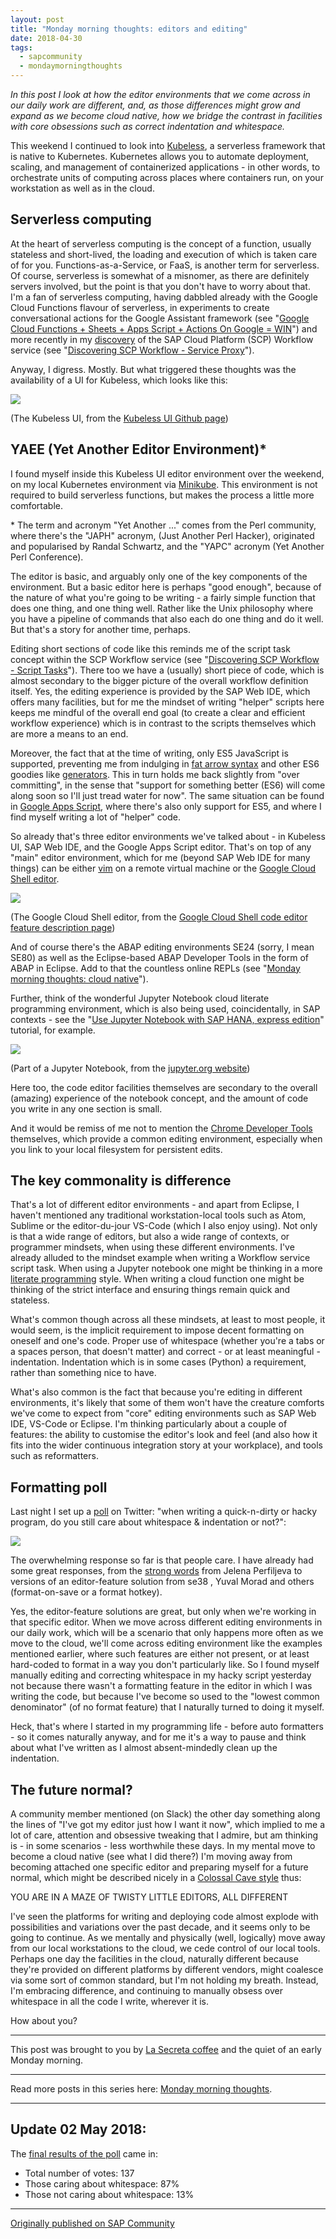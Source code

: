 ```yaml
---
layout: post
title: "Monday morning thoughts: editors and editing"
date: 2018-04-30
tags:
  - sapcommunity
  - mondaymorningthoughts
---
```


*In this post I look at how the editor environments that we come across in our daily work are different, and, as those differences might grow and expand as we become cloud native, how we bridge the contrast in facilities with core obsessions such as correct indentation and whitespace.*

This weekend I continued to look into [Kubeless](https://kubeless.io/),
a serverless framework that is native to Kubernetes. Kubernetes allows
you to automate deployment, scaling, and management of containerized
applications - in other words, to orchestrate units of computing across
places where containers run, on your workstation as well as in the
cloud.

## Serverless computing

At the heart of serverless computing is the concept of a function,
usually stateless and short-lived, the loading and execution of which is
taken care of for you. Functions-as-a-Service, or FaaS, is another term
for serverless. Of course, serverless is somewhat of a misnomer, as
there are definitely servers involved, but the point is that you don't
have to worry about that. I'm a fan of serverless computing, having
dabbled already with the Google Cloud Functions flavour of serverless,
in experiments to create conversational actions for the Google Assistant
framework (see "[Google Cloud Functions + Sheets + Apps Script +
Actions On Google =
WIN](/blog/posts/2017/04/30/google-cloud-functions-+-sheets-+-apps-script-+-actions-on-google-win/)")
and more recently in my
[discovery](/blog/posts/2018/01/16/discovering-scp-workflow/)
of the SAP Cloud Platform (SCP) Workflow service (see "[Discovering SCP
Workflow - Service
Proxy](https://blogs.sap.com/2018/01/17/discovering-scp-workflow-service-proxy/)").

Anyway, I digress. Mostly. But what triggered these thoughts was the
availability of a UI for Kubeless, which looks like this:

![](https://github.com/kubeless/kubeless-ui/raw/master/kubeless.png)

(The Kubeless UI, from the [Kubeless UI Github
page](https://github.com/kubeless/kubeless-ui))

## YAEE (Yet Another Editor Environment)\*

I found myself inside this Kubeless UI editor environment over the
weekend, on my local Kubernetes environment via
[Minikube](https://kubernetes.io/docs/getting-started-guides/minikube/).
This environment is not required to build serverless functions, but
makes the process a little more comfortable.

\* The term and acronym "Yet Another \..." comes from the Perl
community, where there's the "JAPH" acronym, (Just Another Perl
Hacker), originated and popularised by Randal Schwartz, and the "YAPC"
acronym (Yet Another Perl Conference).

The editor is basic, and arguably only one of the key components of the
environment. But a basic editor here is perhaps "good enough", because
of the nature of what you're going to be writing - a fairly simple
function that does one thing, and one thing well. Rather like the Unix
philosophy where you have a pipeline of commands that also each do one
thing and do it well. But that's a story for another time, perhaps.

Editing short sections of code like this reminds me of the script task
concept within the SCP Workflow service (see "[Discovering SCP
Workflow - Script
Tasks](https://blogs.sap.com/2018/01/26/discovering-scp-workflow-script-tasks/)").
There too we have a (usually) short piece of code, which is almost
secondary to the bigger picture of the overall workflow definition
itself. Yes, the editing experience is provided by the SAP Web IDE,
which offers many facilities, but for me the mindset of writing
"helper" scripts here keeps me mindful of the overall end goal (to
create a clear and efficient workflow experience) which is in contrast
to the scripts themselves which are more a means to an end.

Moreover, the fact that at the time of writing, only ES5 JavaScript is
supported, preventing me from indulging in [fat arrow
syntax](http://exploringjs.com/es6/ch_arrow-functions.html) and other
ES6 goodies like
[generators](https://developer.mozilla.org/en-US/docs/Web/JavaScript/Reference/Statements/function%2A).
This in turn holds me back slightly from "over committing", in the
sense that "support for something better (ES6) will come along soon so
I'll just tread water for now". The same situation can be found in
[Google Apps Script](https://developers.google.com/apps-script/), where
there's also only support for ES5, and where I find myself writing a
lot of "helper" code.

So already that's three editor environments we've talked about - in
Kubeless UI, SAP Web IDE, and the Google Apps Script editor. That's on
top of any "main" editor environment, which for me (beyond SAP Web IDE
for many things) can be either [vim](https://www.vim.org/) on a remote
virtual machine or the [Google Cloud Shell
editor](https://cloudplatform.googleblog.com/2016/10/introducing-Google-Cloud-Shels-new-code-editor.html).

![](https://cloud.google.com/shell/docs/images/code-editor.png)

(The Google Cloud Shell editor, from the [Google Cloud Shell code editor
feature description
page](https://cloud.google.com/shell/docs/features#code_editor))

And of course there's the ABAP editing environments SE24 (sorry, I mean
SE80) as well as the Eclipse-based ABAP Developer Tools in the form of
ABAP in Eclipse. Add to that the countless online REPLs (see "[Monday
morning thoughts: cloud
native](/blog/posts/2018/03/26/monday-morning-thoughts:-cloud-native/)").

Further, think of the wonderful Jupyter Notebook cloud literate
programming environment, which is also being used, coincidentally, in
SAP contexts - see the "[Use Jupyter Notebook with SAP HANA, express
edition](https://www.sap.com/uk/developer/tutorials/mlb-hxe-tools-jupyter.html)"
tutorial, for example.

![](/images/2018/04/1_CdLQ9beRMKVIpHbMSbjX7w.gif)

(Part of a Jupyter Notebook, from the [jupyter.org
website](https://newsletter.jupyter.org/jupyter-newsletter-5-july-22-8965016f732))

Here too, the code editor facilities themselves are secondary to the
overall (amazing) experience of the notebook concept, and the amount of
code you write in any one section is small.

And it would be remiss of me not to mention the [Chrome Developer
Tools](https://developer.chrome.com/devtools) themselves, which provide
a common editing environment, especially when you link to your local
filesystem for persistent edits.

## The key commonality is difference

That's a lot of different editor environments - and apart from Eclipse,
I haven't mentioned any traditional workstation-local tools such as
Atom, Sublime or the editor-du-jour VS-Code (which I also enjoy using).
Not only is that a wide range of editors, but also a wide range of
contexts, or programmer mindsets, when using these different
environments. I've already alluded to the mindset example when writing
a Workflow service script task. When using a Jupyter notebook one might
be thinking in a more [literate
programming](https://en.wikipedia.org/wiki/Literate_programming) style.
When writing a cloud function one might be thinking of the strict
interface and ensuring things remain quick and stateless.

What's common though across all these mindsets, at least to most
people, it would seem, is the implicit requirement to impose decent
formatting on oneself and one's code. Proper use of whitespace (whether
you're a tabs or a spaces person, that doesn't matter) and correct -
or at least meaningful - indentation. Indentation which is in some cases
(Python) a requirement, rather than something nice to have.

What's also common is the fact that because you're editing in
different environments, it's likely that some of them won't have the
creature comforts we've come to expect from "core" editing
environments such as SAP Web IDE, VS-Code or Eclipse. I'm thinking
particularly about a couple of features: the ability to customise the
editor's look and feel (and also how it fits into the wider continuous
integration story at your workplace), and tools such as reformatters.

## Formatting poll

Last night I set up a
[poll](/tweets/qmacro/status/990640820574441472/) on Twitter:
"when writing a quick-n-dirty or hacky program, do you still care about
whitespace & indentation or not?":

![](/images/2018/04/Screen-Shot-2018-04-30-at-07.12.21.png)

The overwhelming response so far is that people care. I have already had
some great responses, from the [strong
words](https://twitter.com/JelenaAtLarge/status/990795362104422402)
from Jelena Perfiljeva to versions of an editor-feature solution
from se38 , Yuval Morad and others
(format-on-save or a format hotkey).

Yes, the editor-feature solutions are great, but only when we're
working in that specific editor. When we move across different editing
environments in our daily work, which will be a scenario that only
happens more often as we move to the cloud, we'll come across editing
environment like the examples mentioned earlier, where such features are
either not present, or at least hard-coded to format in a way you don't
particularly like. So I found myself manually editing and correcting
whitespace in my hacky script yesterday not because there wasn't a
formatting feature in the editor in which I was writing the code, but
because I've become so used to the "lowest common denominator" (of no
format feature) that I naturally turned to doing it myself.

Heck, that's where I started in my programming life - before auto
formatters - so it comes naturally anyway, and for me it's a way to
pause and think about what I've written as I almost absent-mindedly
clean up the indentation.

## The future normal?

A community member mentioned (on Slack) the other day something along the
lines of "I've got my editor just how I want it now", which implied
to me a lot of care, attention and obsessive tweaking that I admire, but
am thinking is - in some scenarios - less worthwhile these days. In my
mental move to become a cloud native (see what I did there?) I'm moving
away from becoming attached one specific editor and preparing myself for
a future normal, which might be described nicely in a [Colossal Cave
style](https://en.wikiquote.org/wiki/Colossal_Cave_Adventure) thus:

YOU ARE IN A MAZE OF TWISTY LITTLE EDITORS, ALL DIFFERENT

I've seen the platforms for writing and deploying code almost explode
with possibilities and variations over the past decade, and it seems
only to be going to continue. As we mentally and physically (well,
logically) move away from our local workstations to the cloud, we cede
control of our local tools. Perhaps one day the facilities in the cloud,
naturally different because they're provided on different platforms by
different vendors, might coalesce via some sort of common standard, but
I'm not holding my breath. Instead, I'm embracing difference, and
continuing to manually obsess over whitespace in all the code I write,
wherever it is.

How about you?

---

This post was brought to you by [La Secreta
coffee](https://www.pactcoffee.com/coffees/la-secreta) and the quiet of
an early Monday morning.

---

Read more posts in this series here: [Monday morning
thoughts](/tags/mondaymorningthoughts/).

---

## Update 02 May 2018:

The [final results of the
poll](/tweets/qmacro/status/990640820574441472/) came in:

-   Total number of votes: 137
-   Those caring about whitespace: 87%
-   Those not caring about whitespace: 13%

---

[Originally published on SAP Community](https://community.sap.com/t5/technology-blogs-by-sap/monday-morning-thoughts-editors-and-editing/ba-p/13353774)

